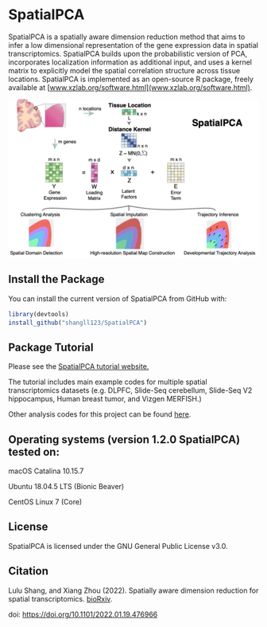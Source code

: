 # **SpatialPCA** 

SpatialPCA is a spatially aware dimension reduction method that aims to infer a low dimensional representation of the gene expression data in spatial transcriptomics. SpatialPCA builds upon the probabilistic version of PCA, incorporates localization information as additional input, and uses a kernel matrix to explicitly model the spatial correlation structure across tissue locations. SpatialPCA is implemented as an open-source R package, freely available at [www.xzlab.org/software.html](www.xzlab.org/software.html).



<img align="top" src="https://raw.githubusercontent.com/shangll123/workflowr_Test/main/docs/assets/main_figure.jpeg" alt="drawing" width="600"/>


## Install the Package
You can install the current version of SpatialPCA from GitHub with:
```r
library(devtools)
install_github("shangll123/SpatialPCA")
```

## Package Tutorial
Please see the [SpatialPCA tutorial website.](http://lulushang.org/SpatialPCA_Tutorial/)

The tutorial includes main example codes for multiple spatial transcriptomics datasets (e.g. DLPFC, Slide-Seq cerebellum, Slide-Seq V2 hippocampus, Human breast tumor, and Vizgen MERFISH.)

Other analysis codes for this project can be found [here](http://lulushang.org/docs/Projects/SpatialPCA).

## Operating systems (version 1.2.0 SpatialPCA) tested on:
macOS Catalina 10.15.7

Ubuntu 18.04.5 LTS (Bionic Beaver)

CentOS Linux 7 (Core)

## License

SpatialPCA is licensed under the GNU General Public License v3.0.

## Citation
Lulu Shang, and Xiang Zhou (2022). Spatially aware dimension reduction for spatial transcriptomics. [bioRxiv](https://www.biorxiv.org/content/10.1101/2022.01.19.476966v1).

doi: https://doi.org/10.1101/2022.01.19.476966
